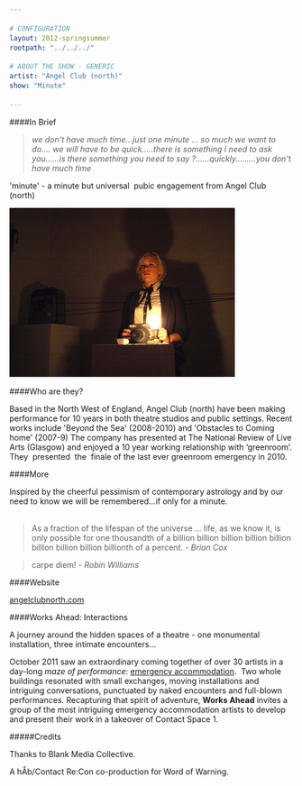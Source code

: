 ```yaml
---

# CONFIGURATION
layout: 2012-springsummer
rootpath: "../../../"

# ABOUT THE SHOW - GENERIC
artist: "Angel Club (north)"
show: "Minute"

---
```


####In Brief

> *we don't have much time…just one minute … so much we want to do….  we will have to be quick…..there is something I need to ask you……is there something you need to say ?……quickly………you don't have much time*    

'minute' - a minute but universal  pubic engagement from Angel Club (north)    

![angelclub](w10angelclub2.jpg)

####Who are they?

Based in the North West of England, Angel Club (north) have been making performance for 10 years in both theatre studios and public settings. Recent works include 'Beyond the Sea' (2008-2010) and 'Obstacles to Coming home' (2007-9) The company has presented at The National Review of Live Arts (Glasgow) and enjoyed a 10 year working relationship with ‘greenroom’. They  presented  the  finale of the last ever greenroom emergency in 2010. 

####More

Inspired by the cheerful pessimism of contemporary astrology and by our need to know we will be remembered…if only for a minute.    
 
>As a fraction of the lifespan of the universe … life, as we know it, is only possible for one thousandth of a billion billion billion billion billion billion billion billion billionth of a percent. - *Brian Cox*
    
>carpe diem! - *Robin Williams*    

####Website

[angelclubnorth.com](htt;://www.angelclubnorth.com)

####Works Ahead: Interactions

A journey around the hidden spaces of a theatre - one monumental installation, three intimate encounters... 

October 2011 saw an extraordinary coming together of over 30 artists in a day-long *maze of performance*: [emergency accommodation](http://emergencymcr.org/).  Two whole buildings resonated with small exchanges, moving installations and intriguing conversations, punctuated by naked encounters and full-blown performances. Recapturing that spirit of adventure, **Works Ahead** invites a group of the most intriguing emergency accommodation artists to develop and present their work in a takeover of Contact Space 1. 

#####Credits

Thanks to Blank Media Collective.

A hÅb/Contact Re:Con co-production for Word of Warning.